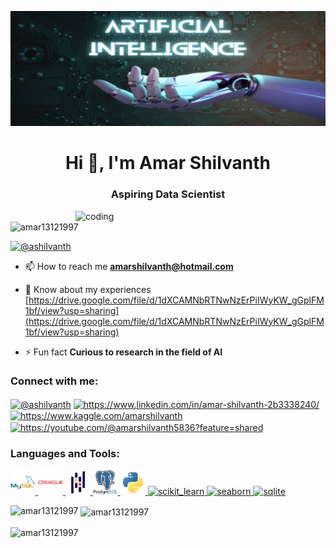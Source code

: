 ![logo](https://github.com/Amar13121997/Amar13121997/blob/main/Green%20Photo%20Technology%20Facebook%20.png)
<h1 align="center">Hi 👋, I'm Amar Shilvanth</h1>
<h3 align="center">Aspiring  Data Scientist </h3>

<img align="right" alt="coding" width="400" src="https://github.com/Amar13121997/Amar13121997/blob/main/giphy.gif">
<p align="left"> <img src="https://komarev.com/ghpvc/?username=amar13121997&label=Profile%20views&color=0e75b6&style=flat" alt="amar13121997" /> </p>

<p align="left"> <a href="https://twitter.com/@ashilvanth" target="blank"><img src="https://img.shields.io/twitter/follow/@ashilvanth?logo=twitter&style=for-the-badge" alt="@ashilvanth" /></a> </p>

- 📫 How to reach me **amarshilvanth@hotmail.com**

- 📄 Know about my experiences [https://drive.google.com/file/d/1dXCAMNbRTNwNzErPiIWyKW_gGplFM1bf/view?usp=sharing](https://drive.google.com/file/d/1dXCAMNbRTNwNzErPiIWyKW_gGplFM1bf/view?usp=sharing)

- ⚡ Fun fact **Curious to research in the field of AI**

<h3 align="left">Connect with me:</h3>
<p align="left">
<a href="https://twitter.com/@ashilvanth" target="blank"><img align="center" src="https://raw.githubusercontent.com/rahuldkjain/github-profile-readme-generator/master/src/images/icons/Social/twitter.svg" alt="@ashilvanth" height="30" width="40" /></a>
<a href="https://www.linkedin.com/in/amar-shilvanth-2b3338240/" target="blank"><img align="center" src="https://raw.githubusercontent.com/rahuldkjain/github-profile-readme-generator/master/src/images/icons/Social/linked-in-alt.svg" alt="https://www.linkedin.com/in/amar-shilvanth-2b3338240/" height="30" width="40" /></a>
<a href="https://www.kaggle.com/amarshilvanth" target="blank"><img align="center" src="https://raw.githubusercontent.com/rahuldkjain/github-profile-readme-generator/master/src/images/icons/Social/kaggle.svg" alt="https://www.kaggle.com/amarshilvanth" height="30" width="40" /></a>
<a href="https://youtube.com/@amarshilvanth5836?feature=shared" target="blank"><img align="center" src="https://raw.githubusercontent.com/rahuldkjain/github-profile-readme-generator/master/src/images/icons/Social/youtube.svg" alt="https://youtube.com/@amarshilvanth5836?feature=shared" height="30" width="40" /></a>
</p>

<h3 align="left">Languages and Tools:</h3>
<p align="left"> <a href="https://www.mysql.com/" target="_blank" rel="noreferrer"> <img src="https://raw.githubusercontent.com/devicons/devicon/master/icons/mysql/mysql-original-wordmark.svg" alt="mysql" width="40" height="40"/> </a> <a href="https://www.oracle.com/" target="_blank" rel="noreferrer"> <img src="https://raw.githubusercontent.com/devicons/devicon/master/icons/oracle/oracle-original.svg" alt="oracle" width="40" height="40"/> </a> <a href="https://pandas.pydata.org/" target="_blank" rel="noreferrer"> <img src="https://raw.githubusercontent.com/devicons/devicon/2ae2a900d2f041da66e950e4d48052658d850630/icons/pandas/pandas-original.svg" alt="pandas" width="40" height="40"/> </a> <a href="https://www.postgresql.org" target="_blank" rel="noreferrer"> <img src="https://raw.githubusercontent.com/devicons/devicon/master/icons/postgresql/postgresql-original-wordmark.svg" alt="postgresql" width="40" height="40"/> </a> <a href="https://www.python.org" target="_blank" rel="noreferrer"> <img src="https://raw.githubusercontent.com/devicons/devicon/master/icons/python/python-original.svg" alt="python" width="40" height="40"/> </a> <a href="https://scikit-learn.org/" target="_blank" rel="noreferrer"> <img src="https://upload.wikimedia.org/wikipedia/commons/0/05/Scikit_learn_logo_small.svg" alt="scikit_learn" width="40" height="40"/> </a> <a href="https://seaborn.pydata.org/" target="_blank" rel="noreferrer"> <img src="https://seaborn.pydata.org/_images/logo-mark-lightbg.svg" alt="seaborn" width="40" height="40"/> </a> <a href="https://www.sqlite.org/" target="_blank" rel="noreferrer"> <img src="https://www.vectorlogo.zone/logos/sqlite/sqlite-icon.svg" alt="sqlite" width="40" height="40"/> </a> </p>

<p><img align="left" src="https://github-readme-stats.vercel.app/api/top-langs?username=amar13121997&show_icons=true&locale=en&layout=compact" alt="amar13121997" /></p>

<p>&nbsp;<img align="center" src="https://github-readme-stats.vercel.app/api?username=amar13121997&show_icons=true&locale=en" alt="amar13121997" /></p>

<p><img align="center" src="https://github-readme-streak-stats.herokuapp.com/?user=amar13121997&" alt="amar13121997" /></p>
